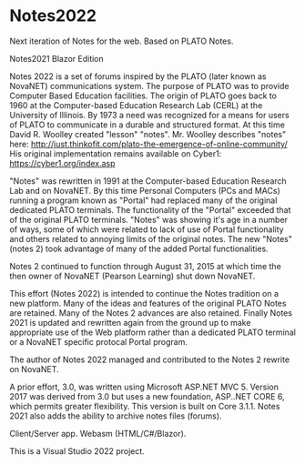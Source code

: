 # Notes2022
Next iteration of Notes for the web. Based on PLATO Notes.

Notes2021 Blazor Edition

Notes 2022 is a set of forums inspired by the PLATO (later known as NovaNET) communications system. The purpose of PLATO was to provide Computer Based Education facilities. The origin of PLATO goes back to 1960 at the Computer-based Education Research Lab (CERL) at the University of Illinois. By 1973 a need was recognized for a means for users of PLATO to communicate in a durable and structured format. At this time David R. Woolley created "lesson" "notes". Mr. Woolley describes "notes" here: http://just.thinkofit.com/plato-the-emergence-of-online-community/ His original implementation remains available on Cyber1: https://cyber1.org/index.asp

"Notes" was rewritten in 1991 at the Computer-based Education Research Lab and on NovaNET. By this time Personal Computers (PCs and MACs) running a program known as "Portal" had replaced many of the original dedicated PLATO terminals. The functionality of the "Portal" exceeded that of the original PLATO terminals. "Notes" was showing it's age in a number of ways, some of which were related to lack of use of Portal functionality and others related to annoying limits of the original notes. The new "Notes" (notes 2) took advantage of many of the added Portal functionalities.

Notes 2 continued to function through August 31, 2015 at which time the then owner of NovaNET (Pearson Learning) shut down NovaNET.

This effort (Notes 2022) is intended to continue the Notes tradition on a new platform. Many of the ideas and features of the original PLATO Notes are retained. Many of the Notes 2 advances are also retained. Finally Notes 2021 is updated and rewritten again from the ground up to make appropriate use of the Web platform rather than a dedicated PLATO terminal or a NovaNET specific protocal Portal program.

The author of Notes 2022 managed and contributed to the Notes 2 rewrite on NovaNET.

A prior effort, 3.0, was written using Microsoft ASP.NET MVC 5. Version 2017 was derived from 3.0 but uses a new foundation, ASP..NET CORE 6, which permits greater flexibility. This version is built on Core 3.1.1. Notes 2021 also adds the ability to archive notes files (forums).

Client/Server app. Webasm (HTML/C#/Blazor).

This is a Visual Studio 2022 project.
